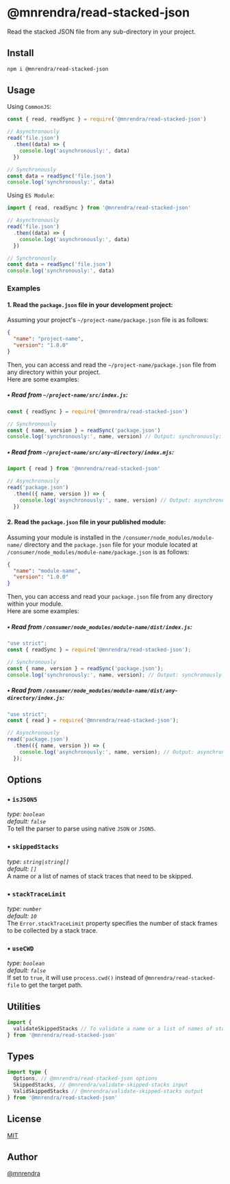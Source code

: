 # @mnrendra/read-stacked-json
Read the stacked JSON file from any sub-directory in your project.

## Install
```bash
npm i @mnrendra/read-stacked-json
```

## Usage

Using `CommonJS`:
```javascript
const { read, readSync } = require('@mnrendra/read-stacked-json')

// Asynchronously
read('file.json')
  .then((data) => {
    console.log('asynchronously:', data)
  })

// Synchronously
const data = readSync('file.json')
console.log('synchronously:', data)
```

Using `ES Module`:
```javascript
import { read, readSync } from '@mnrendra/read-stacked-json'

// Asynchronously
read('file.json')
  .then((data) => {
    console.log('asynchronously:', data)
  })

// Synchronously
const data = readSync('file.json')
console.log('synchronously:', data)
```

### Examples

#### 1. Read the `package.json` file in your development project:
Assuming your project's `~/project-name/package.json` file is as follows:
```json
{
  "name": "project-name",
  "version": "1.0.0"
}
```

Then, you can access and read the `~/project-name/package.json` file from any directory within your project.<br/>
Here are some examples:<br/>

##### • Read from `~/project-name/src/index.js`:
```javascript
const { readSync } = require('@mnrendra/read-stacked-json')

// Synchronously
const { name, version } = readSync('package.json')
console.log('synchronously:', name, version) // Output: synchronously: project-name 1.0.0
```

##### • Read from `~/project-name/src/any-directory/index.mjs`:
```javascript
import { read } from '@mnrendra/read-stacked-json'

// Asynchronously
read('package.json')
  .then(({ name, version }) => {
    console.log('asynchronously:', name, version) // Output: asynchronously: project-name 1.0.0
  })
```

#### 2. Read the `package.json` file in your published module:
Assuming your module is installed in the `/consumer/node_modules/module-name/` directory and the `package.json` file for your module located at `/consumer/node_modules/module-name/package.json` is as follows:
```json
{
  "name": "module-name",
  "version": "1.0.0"
}
```

Then, you can access and read your `package.json` file from any directory within your module.<br/>
Here are some examples:<br/>

##### • Read from `/consumer/node_modules/module-name/dist/index.js`:
```javascript
"use strict";
const { readSync } = require('@mnrendra/read-stacked-json');

// Synchronously
const { name, version } = readSync('package.json');
console.log('synchronously:', name, version); // Output: synchronously: module-name 1.0.0
```

##### • Read from `/consumer/node_modules/module-name/dist/any-directory/index.js`:
```javascript
"use strict";
const { read } = require('@mnrendra/read-stacked-json');

// Asynchronously
read('package.json')
  .then(({ name, version }) => {
    console.log('asynchronously:', name, version); // Output: asynchronously: module-name 1.0.0
  });
```

## Options
### • `isJSON5`
*type: `boolean`*<br/>
*default: `false`*<br/>
To tell the parser to parse using native `JSON` or `JSON5`.
### • `skippedStacks`
*type: `string|string[]`*<br/>
*default: `[]`*<br/>
A name or a list of names of stack traces that need to be skipped.
### • `stackTraceLimit`
*type: `number`*<br/>
*default: `10`*<br/>
The `Error.stackTraceLimit` property specifies the number of stack frames to be collected by a stack trace.
### • `useCWD`
*type: `boolean`*<br/>
*default: `false`*<br/>
If set to `true`, it will use `process.cwd()` instead of `@mnrendra/read-stacked-file` to get the target path.

## Utilities
```javascript
import {
  validateSkippedStacks // To validate a name or a list of names of stack traces that need to be skipped. More info: @see https://github.com/mnrendra/validate-skipped-stacks
} from '@mnrendra/read-stacked-json'
```

## Types
```typescript
import type {
  Options, // @mnrendra/read-stacked-json options
  SkippedStacks, // @mnrendra/validate-skipped-stacks input
  ValidSkippedStacks // @mnrendra/validate-skipped-stacks output
} from '@mnrendra/read-stacked-json'
```

## License
[MIT](https://github.com/mnrendra/read-stacked-json/blob/HEAD/LICENSE)

## Author
[@mnrendra](https://github.com/mnrendra)
